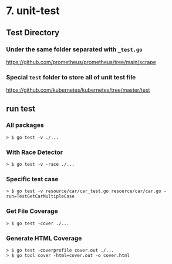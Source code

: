 # 7. unit-test
## Test Directory
### Under the same folder separated with `_test.go`
https://github.com/prometheus/prometheus/tree/main/scrape

### Special `test` folder to store all of unit test file
https://github.com/kubernetes/kubernetes/tree/master/test

## run test 
### All packages
```> $ go test -v ./...```

### With Race Detector 
```> $ go test -v -race ./...```

### Specific test case
```> $ go test -v resource/car/car_test.go resource/car/car.go -run=TestGetCarMultipleCase```

### Get File Coverage
``` > $ go test -cover ./... ```

### Generate HTML Coverage
``` 
> $ go test -coverprofile cover.out ./...
> $ go tool cover -html=cover.out -o cover.html
```
